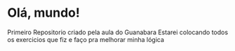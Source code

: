 # Olá, mundo!
Primeiro Repositorio criado pela aula do Guanabara
Estarei colocando todos os exercicios que fiz e faço pra melhorar minha lógica 
